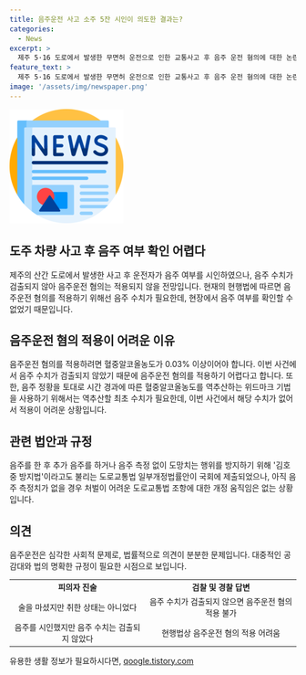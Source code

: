 ```yaml
---
title: 음주운전 사고 소주 5잔 시인이 의도한 결과는?
categories:
  - News
excerpt: >
  제주 5·16 도로에서 발생한 무면허 운전으로 인한 교통사고 후 음주 운전 혐의에 대한 논란이 일었습니다. 운전자 A씨가 사고 후 음주를 시인했지만 음주 수치가 검출되지 않아 현행법상 음주운전 혐의를 받지 않을 전망입니다. 경찰은 음주 측정 후 채혈검사를 진행하였으나 음주 수치는 검출되지 않았고, 음주운전 혐의를 적용하기 어려운 상황입니다. A씨는 사고 발생 전에 소주를 마셨다고 진술했지만, 음주 수치 확인이 어려워 법적인 처벌이 어려운 상황입니다.
feature_text: >
  제주 5·16 도로에서 발생한 무면허 운전으로 인한 교통사고 후 음주 운전 혐의에 대한 논란이 일었습니다. 운전자 A씨가 사고 후 음주를 시인했지만 음주 수치가 검출되지 않아 현행법상 음주운전 혐의를 받지 않을 전망입니다. 경찰은 음주 측정 후 채혈검사를 진행하였으나 음주 수치는 검출되지 않았고, 음주운전 혐의를 적용하기 어려운 상황입니다. A씨는 사고 발생 전에 소주를 마셨다고 진술했지만, 음주 수치 확인이 어려워 법적인 처벌이 어려운 상황입니다.
image: '/assets/img/newspaper.png'
---
```


<p><img src="/assets/img/newspaper.png" alt="kimp 속보" /></p>

<h2 data-ke-size="size26">도주 차량 사고 후 음주 여부 확인 어렵다</h2>

<p data-ke-size="size16">제주의 산간 도로에서 발생한 사고 후 운전자가 음주 여부를 시인하였으나, 음주 수치가 검출되지 않아 음주운전 혐의는 적용되지 않을 전망입니다. 현재의 현행법에 따르면 음주운전 혐의를 적용하기 위해선 음주 수치가 필요한데, 현장에서 음주 여부를 확인할 수 없었기 때문입니다.</p>

<h2 data-ke-size="size26">음주운전 혐의 적용이 어려운 이유</h2>

<p data-ke-size="size16">음주운전 혐의를 적용하려면 혈중알코올농도가 0.03% 이상이어야 합니다. 이번 사건에서 음주 수치가 검출되지 않았기 때문에 음주운전 혐의를 적용하기 어렵다고 합니다. 또한, 음주 정황을 토대로 시간 경과에 따른 혈중알코올농도를 역추산하는 위드마크 기법을 사용하기 위해서는 역추산할 최초 수치가 필요한데, 이번 사건에서 해당 수치가 없어서 적용이 어려운 상황입니다.</p>

<h2 data-ke-size="size26">관련 법안과 규정</h2>

<p data-ke-size="size16">음주를 한 후 추가 음주를 하거나 음주 측정 없이 도망치는 행위를 방지하기 위해 '김호중 방지법'이라고도 불리는 도로교통법 일부개정법률안이 국회에 제출되었으나, 아직 음주 측정치가 없을 경우 처벌이 어려운 도로교통법 조항에 대한 개정 움직임은 없는 상황입니다.</p>

<h2 data-ke-size="size26">의견</h2>

<p data-ke-size="size16">음주운전은 심각한 사회적 문제로, 법률적으로 의견이 분분한 문제입니다. 대중적인 공감대와 법의 명확한 규정이 필요한 시점으로 보입니다.</p>

<table>
    <tr>
        <td style="text-align: center; height: 17px;"><b>피의자 진술</b></td>
        <td style="text-align: center; height: 17px;"><b>검찰 및 경찰 답변</b></td>
    </tr>
    <tr>
        <td style="text-align: center; height: 17px;">술을 마셨지만 취한 상태는 아니었다</td>
        <td style="text-align: center; height: 17px;">음주 수치가 검출되지 않으면 음주운전 혐의 적용 불가</td>
    </tr>
    <tr>
        <td style="text-align: center; height: 17px;">음주를 시인했지만 음주 수치는 검출되지 않았다</td>
        <td style="text-align: center; height: 17px;">현행법상 음주운전 혐의 적용 어려움</td>
    </tr>
</table>
유용한 생활 정보가 필요하시다면, <a href="https://qoogle.tistory.com" rel="dofollow">qoogle.tistory.com</a>


